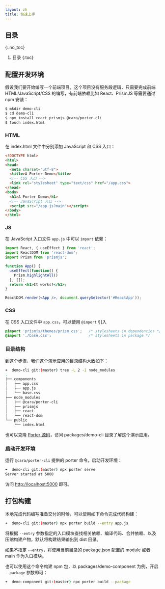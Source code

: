 ```yaml
---
layout: zh
title: 快速上手
---
```


## 目录
{:.no_toc}

1. 目录
{:toc}

## 配置开发环境

假设我们要开始编写一个前端项目，这个项目没有服务段逻辑，只需要完成前端 HTML/JavaScript/CSS 的编写，有前端依赖比如 React、PrismJS 等需要通过 npm 安装：

```bash
$ mkdir demo-cli
$ cd demo-cli
$ npm install react prismjs @cara/porter-cli
$ touch index.html
```

### HTML

在 index.html 文件中分别添加 JavaScript 和 CSS 入口：

```html
<!DOCTYPE html>
<html>
<head>
  <meta charset="utf-8">
  <title>A Porter Demo</title>
  <!-- CSS 入口 -->
  <link rel="stylesheet" type="text/css" href="/app.css">
</head>
<body>
  <h1>A Porter Demo</h1>
  <!-- JavaScript 入口 -->
  <script src="/app.js?main"></script>
</body>
</html>
```

### JS

在 JavaScript 入口文件 `app.js` 中可以 `import` 依赖：

```jsx
import React, { useEffect } from 'react';
import ReactDOM from 'react-dom';
import Prism from 'prismjs';

function App() {
  useEffect(function() {
    Prism.highlightAll()
  }, []);
  return <h1>It works!</h1>;
}

ReactDOM.render(<App />, document.querySelector('#ReactApp'));
```

### CSS

在 CSS 入口文件中 `app.css`，可以使用 `@import` 引入

```css
@import 'prismjs/themes/prism.css';   /* stylesheets in dependencies */
@import './base.css';                 /* stylesheets in package */
```

### 目录结构

到这个步骤，我们这个演示应用的目录结构大致如下：

```bash
➜  demo-cli git:(master) tree -L 2 -I node_modules
.
├── components
│   ├── app.css
│   ├── app.js
│   └── base.css
├── node_modules
│   ├── @cara/porter-cli
│   ├── prismjs
│   ├── react
│   └── react-dom
└── public
    └── index.html
```

也可以克隆 [Porter 源码](https://github.com/erzu/porter)，访问 packages/demo-cli 目录了解这个演示应用。

### 启动开发环境

运行 `@cara/porter-cli` 提供的 porter 命令，启动开发环境：

```bash
➜  demo-cli git:(master) npx porter serve
Server started at 5000
```

访问 <http://localhost:5000> 即可。

## 打包构建

本地完成代码编写准备交付的时候，可以使用如下命令完成代码构建：

```bash
➜  demo-cli git:(master) npx porter build --entry app.js
```

将根据 `--entry` 参数指定的入口模块查找相关依赖、编译代码、合并依赖、以及压缩构建产物，默认将构建结果输出到 dist 目录。

如果不指定 `--entry`，将使用当前目录的 package.json 配置的 module 或者 main 作为入口模块。

也可以使用这个命令构建 npm 包，以 packages/demo-component 为例，开启 `--package` 参数即可：

```bash
➜  demo-component git:(master) npx porter build --package
```
